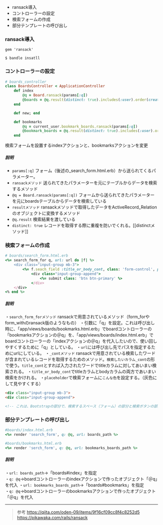 
- ransack導入
- コントローラーの設定
- 検索フォームの作成
- 部分テンプレートの呼び出し

### ransack導入

```Gemfile
gem 'ransack'
```

```shell
$ bandle insatll
```

### コントローラーの設定

```ruby
# boards_controller
class BoardsController < ApplicationController
	def index
		@q = Board.ransack(params[:q])
		@boards = @q.result(distinct: true).includes(:user).order(created_at: :desc).page(params[:page])
	end

	def new; end

	def bookmarks
		@q = current_user.bookmark_boards.ransack(params[:q])
		@bookmark_boards = @q.result(distinct: true).includes(:user).order(created_at: :desc).page(params[:page])
	end
```

検索フォームを設置するindexアクションと、bookmarksアクションを変更
##### 説明
- `params[:q]` フォーム（後述の_search_form.html.erb）から送られてくるパラメーター。
- `ransackメソッド` 送られてきたパラメーターを元にテーブルからデータを検索するメソッド
- `@q = Board.ransack(params[:q])` フォームから送られてきたパラメーターを元にboardsテーブルからデータを検索している
- `resultメソッド` ransackメソッドで取得したデータをActiveRecord_Relationのオブジェクトに変換するメソッド
- `@q.result` 検索結果を渡している
- `distinct: true` レコードを取得する際に重複を防いでくれる。[[distinctメソッド]]

### 検索フォームの作成

```ruby
# boards/search_form.html.erb
<%= search_form_for q, url: url do |f| %>
	<div class="input-group mb-3">
		<%= f.seach_field :title_or_body_cont, class: 'form-control', placeholder: t('defaults.search_word') %>
			<div class="input-group-append">
				<%= submit class: 'btn btn-primary' %>
			</div>
	</div>
<% end %>
```

##### 説明
・`search_form_forメソッド` ransackで用意されているメソッド（form_forやform_withのransack版のようなもの）
・引数に「q」を設定。これは呼び出し時に、「app/views/boards/bookmarks.html.erb」でboardコントローラーの「bookmarksアクションの＠q」を、「app/views/boards/index.html.erb」でboardコントローラーの「indexアクションの＠q」を代入したいので、使い回しやすくするために「q」としている。
・`url`には呼び出し先でパスを指定するためにurlにしている。
・`_contメソッド` ransackで用意されている検索したワードが含まれているレコードを取得するためのメソッド。`検索したいカラム_cont`の形で使う。`title_cont`とすれば入力されたワードでtitleカラムに対してあいまい検索される。
・`title_or_body_cont`でtitleカラムとbodyカラムの両方であいまい検索をかけれる。
・`placeholder`で検索フォームに`こんな色`を設定する。（灰色にして見やすくする）

```html
<div class="input-group mb-3">
<div class="input-group-append">

<!-- これは、Bootstrapの部分で、検索するスペース（フォーム）の部分と検索ボタンの部分をそれぞれコードで囲っている。 -->
```

### 部分テンプレートの呼び出し

```ruby
#boards/index.html.erb
<%= render 'search_form', q: @q, url: boards_path %>
```

```ruby
#boards/bookmarks.html.erb
<%= render 'serch_form', q: @q, url: bookmarks_boards_path %>
```

##### 説明
・`url: boards_path`→「boards#index」を指定  
・`q: @q`→boardコントローラーのindexアクションで作ったオブジェクト「＠q」を代入
・`url: bookmarks_boards_path`→「boards#bookmarks」を指定  
・`q: @q`→boardコントローラーのbookmarksアクションで作ったオブジェクト「＠q」を代入

---
>参考
>https://qiita.com/oden-09/items/9f16cf09cc8f4c8252d5
>https://pikawaka.com/rails/ransack